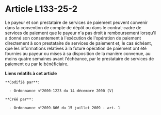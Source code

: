 # Article L133-25-2

Le payeur et son prestataire de services de paiement peuvent convenir dans la convention de compte de dépôt ou dans le
contrat-cadre de services de paiement que le payeur n'a pas droit à remboursement lorsqu'il a donné son consentement à
l'exécution de l'opération de paiement directement à son prestataire de services de paiement et, le cas échéant, que les
informations relatives à la future opération de paiement ont été fournies au payeur ou mises à sa disposition de la manière
convenue, au moins quatre semaines avant l'échéance, par le prestataire de services de paiement ou par le bénéficiaire.

**Liens relatifs à cet article**

	**Codifié par**:

	  - Ordonnance n°2000-1223 du 14 décembre 2000 (V)

	**Créé par**:

	  - Ordonnance n°2009-866 du 15 juillet 2009 - art. 1
